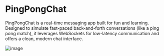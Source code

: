 # PingPongChat
PingPongChat is a real-time messaging app built for fun and learning. Designed to simulate fast-paced back-and-forth conversations (like a ping pong match), it leverages WebSockets for low-latency communication and offers a clean, modern chat interface.

![image](https://github.com/user-attachments/assets/dd3968fb-faed-4b84-b96d-28ade9f3e625)

